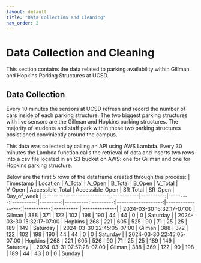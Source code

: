```yaml
---
layout: default
title: "Data Collection and Cleaning"
nav_order: 2
---
```


# Data Collection and Cleaning

This section contains the data related to parking availability within Gillman and Hopkins Parking Structures at UCSD.

## Data Collection
Every 10 minutes the sensors at UCSD refresh and record the number of cars inside of each parking structure. The two biggest parking structures with live sensors are the Gillman and Hopkins parking structures. The majority of students and staff park within these two parking structures posistioned conviniently around the campus.

This data was collected by calling an API using AWS Lambda. Every 30 minutes the Lambda function calls the retrieval of data and inserts two rows into a csv file located in an S3 bucket on AWS: one for Gillman and one for Hopkins parking structure.

Below are the first 5 rows of the dataframe created through this process:
| Timestamp                 | Location   |   A_Total |   A_Open |   B_Total |   B_Open |   V_Total |   V_Open |   Accessible_Total |   Accessible_Open |   SR_Total |   SR_Open | Day_of_week   |
|:--------------------------|:-----------|----------:|---------:|----------:|---------:|----------:|---------:|-------------------:|------------------:|-----------:|----------:|:--------------|
| 2024-03-30 15:32:17-07:00 | Gilman     |       388 |      371 |       122 |      102 |       198 |      190 |                 44 |                44 |          0 |         0 | Saturday      |
| 2024-03-30 15:32:17-07:00 | Hopkins    |       268 |      221 |       605 |      525 |        90 |       71 |                 25 |                25 |        189 |       149 | Saturday      |
| 2024-03-30 22:45:05-07:00 | Gilman     |       388 |      372 |       122 |      102 |       198 |      190 |                 44 |                44 |          0 |         0 | Saturday      |
| 2024-03-30 22:45:05-07:00 | Hopkins    |       268 |      221 |       605 |      526 |        90 |       71 |                 25 |                25 |        189 |       149 | Saturday      |
| 2024-03-31 07:57:28-07:00 | Gilman     |       388 |      369 |       122 |       90 |       198 |      189 |                 44 |                43 |          0 |         0 | Sunday        |


